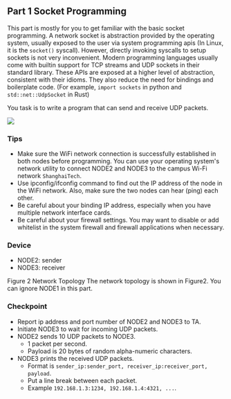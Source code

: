 ## Part 1 Socket Programming

This part is mostly for you to get familiar with the basic socket programming. A network socket is abstraction provided by the operating system, usually exposed to the user via system programming apis (In Linux, it is the `socket()` syscall). However, directly invoking syscalls to setup sockets is not very inconvenient. Modern programming languages usually come with builtin support for TCP streams and UDP sockets in their standard library. These APIs are exposed at a higher level of abstraction, consistent with their idioms. They also reduce the need for bindings and boilerplate code. (For example, `import sockets` in python and `std::net::UdpSocket` in Rust)

You task is to write a program that can send and receive UDP packets.

![](RackMultipart20220302-4-1606c2j_html_61eb1aa84b4cdae1.png)

### Tips
- Make sure the WiFi network connection is successfully established in both nodes before programming. You can use your operating system's network utility to connect NODE2 and NODE3 to the campus Wi-Fi network `ShanghaiTech`.
- Use ipconfig/ifconfig command to find out the IP address of the node in the WiFi network. Also, make sure the two nodes can hear (ping) each other.
- Be careful about your binding IP address, especially when you have multiple network interface cards.
- Be careful about your firewall settings. You may want to disable or add whitelist in the system firewall and firewall applications when necessary.

### Device
- NODE2: sender
- NODE3: receiver

Figure 2 Network Topology
 The network topology is shown in Figure2. You can ignore NODE1 in this part.

### Checkpoint
- Report ip address and port number of NODE2 and NODE3 to TA.
- Initiate NODE3 to wait for incoming UDP packets.
- NODE2 sends 10 UDP packets to NODE3.
    - 1 packet per second.
    - Payload is 20 bytes of random alpha-numeric characters.
- NODE3 prints the received UDP packets.
    - Format is `sender_ip:sender_port, receiver_ip:receiver_port, payload`.
    - Put a line break between each packet.
    - Example `192.168.1.3:1234, 192.168.1.4:4321, ...`.
